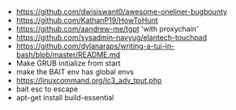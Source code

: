 - https://github.com/dwisiswant0/awesome-oneliner-bugbounty
- https://github.com/KathanP19/HowToHunt
- https://github.com/aandrew-me/tgpt 'with proxychain' 
- https://github.com/sysadmin-navyug/elantech-touchpad
- https://github.com/dylanaraps/writing-a-tui-in-bash/blob/master/README.md
- Make GRUB initialize from start
- make the BAIT env has global envs
- https://linuxcommand.org/lc3_adv_tput.php
- bait esc to escape
- apt-get install build-essential

